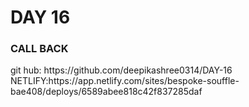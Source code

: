 <h1>
      DAY 16
</h1>
<h3>
  CALL BACK
</h3>
git hub: https://github.com/deepikashree0314/DAY-16
NETLIFY:https://app.netlify.com/sites/bespoke-souffle-bae408/deploys/6589abee818c42f837285daf
